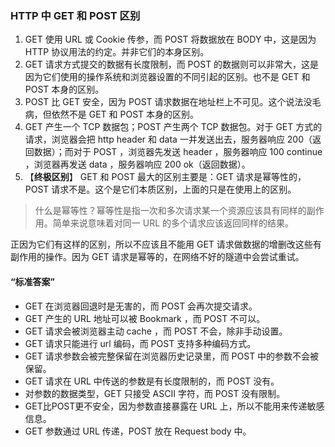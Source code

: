 ### HTTP 中 GET 和 POST 区别
1. GET 使用 URL 或 Cookie 传参，而 POST 将数据放在 BODY 中，这是因为 HTTP 协议用法的约定。并非它们的本身区别。
2. GET 请求方式提交的数据有长度限制，而 POST 的数据则可以非常大，这是因为它们使用的操作系统和浏览器设置的不同引起的区别。也不是 GET 和 POST 本身的区别。
3. POST 比 GET 安全，因为 POST 请求数据在地址栏上不可见。这个说法没毛病，但依然不是 GET 和 POST 本身的区别。
4. GET 产生一个 TCP 数据包；POST 产生两个 TCP 数据包。对于 GET 方式的请求，浏览器会把 http header 和 data 一并发送出去，服务器响应 200（返回数据）；而对于 POST ，浏览器先发送 header ，服务器响应 100 continue ，浏览器再发送 data ，服务器响应 200 ok（返回数据）。
5. 【**终极区别**】
 GET 和 POST 最大的区别主要是：GET 请求是幂等性的，POST 请求不是。这个是它们本质区别，上面的只是在使用上的区别。

> 什么是幂等性？幂等性是指一次和多次请求某一个资源应该具有同样的副作用。简单来说意味着对同一 URL 的多个请求应该返回同样的结果。

正因为它们有这样的区别，所以不应该且不能用 GET 请求做数据的增删改这些有副作用的操作。因为 GET 请求是幂等的，在网络不好的隧道中会尝试重试。

#### “标准答案”
- GET 在浏览器回退时是无害的，而 POST 会再次提交请求。
- GET 产生的 URL 地址可以被 Bookmark ，而 POST 不可以。
- GET 请求会被浏览器主动 cache ，而 POST 不会，除非手动设置。
- GET 请求只能进行 url 编码，而 POST 支持多种编码方式。
- GET 请求参数会被完整保留在浏览器历史记录里，而 POST 中的参数不会被保留。
- GET 请求在 URL 中传送的参数是有长度限制的，而 POST 没有。
- 对参数的数据类型，GET 只接受 ASCII 字符，而 POST 没有限制。
- GET比POST更不安全，因为参数直接暴露在 URL 上，所以不能用来传递敏感信息。
- GET 参数通过 URL 传递，POST 放在 Request body 中。
